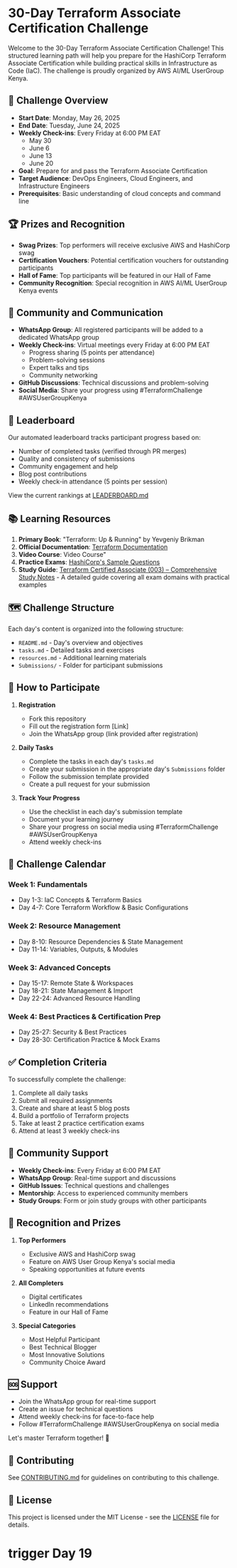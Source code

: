 # 30-Day Terraform Associate Certification Challenge

Welcome to the 30-Day Terraform Associate Certification Challenge! This structured learning path will help you prepare for the HashiCorp Terraform Associate Certification while building practical skills in Infrastructure as Code (IaC). The challenge is proudly organized by AWS AI/ML UserGroup Kenya.

## 🎯 Challenge Overview

- **Start Date**: Monday, May 26, 2025
- **End Date**: Tuesday, June 24, 2025
- **Weekly Check-ins**: Every Friday at 6:00 PM EAT
  - May 30
  - June 6
  - June 13
  - June 20
- **Goal**: Prepare for and pass the Terraform Associate Certification
- **Target Audience**: DevOps Engineers, Cloud Engineers, and Infrastructure Engineers
- **Prerequisites**: Basic understanding of cloud concepts and command line

## 🏆 Prizes and Recognition

- **Swag Prizes**: Top performers will receive exclusive AWS and HashiCorp swag
- **Certification Vouchers**: Potential certification vouchers for outstanding participants
- **Hall of Fame**: Top participants will be featured in our Hall of Fame
- **Community Recognition**: Special recognition in AWS AI/ML UserGroup Kenya events

## 📱 Community and Communication

- **WhatsApp Group**: All registered participants will be added to a dedicated WhatsApp group
- **Weekly Check-ins**: Virtual meetings every Friday at 6:00 PM EAT
  - Progress sharing (5 points per attendance)
  - Problem-solving sessions
  - Expert talks and tips
  - Community networking
- **GitHub Discussions**: Technical discussions and problem-solving
- **Social Media**: Share your progress using #TerraformChallenge #AWSUserGroupKenya

## 🏅 Leaderboard

Our automated leaderboard tracks participant progress based on:
- Number of completed tasks (verified through PR merges)
- Quality and consistency of submissions
- Community engagement and help
- Blog post contributions
- Weekly check-in attendance (5 points per session)

View the current rankings at [LEADERBOARD.md](LEADERBOARD.md)

## 📚 Learning Resources

1. **Primary Book**: "Terraform: Up & Running" by Yevgeniy Brikman
2. **Official Documentation**: [Terraform Documentation](https://www.terraform.io/docs)
3. **Video Course**: Video Course"
4. **Practice Exams**: [HashiCorp's Sample Questions](https://learn.hashicorp.com/tutorials/terraform/associate-questions)
5. **Study Guide**: [Terraform Certified Associate (003) – Comprehensive Study Notes](https://www.freecodecamp.org/news/terraform-certified-associate-003-study-notes/) - A detailed guide covering all exam domains with practical examples

## 🗺️ Challenge Structure

Each day's content is organized into the following structure:
- `README.md` - Day's overview and objectives
- `tasks.md` - Detailed tasks and exercises
- `resources.md` - Additional learning materials
- `Submissions/` - Folder for participant submissions

## 📝 How to Participate

1. **Registration**
   - Fork this repository
   - Fill out the registration form [Link]
   - Join the WhatsApp group (link provided after registration)

2. **Daily Tasks**
   - Complete the tasks in each day's `tasks.md`
   - Create your submission in the appropriate day's `Submissions` folder
   - Follow the submission template provided
   - Create a pull request for your submission

3. **Track Your Progress**
   - Use the checklist in each day's submission template
   - Document your learning journey
   - Share your progress on social media using #TerraformChallenge #AWSUserGroupKenya
   - Attend weekly check-ins

## 📅 Challenge Calendar

### Week 1: Fundamentals
- Day 1-3: IaC Concepts & Terraform Basics
- Day 4-7: Core Terraform Workflow & Basic Configurations

### Week 2: Resource Management
- Day 8-10: Resource Dependencies & State Management
- Day 11-14: Variables, Outputs, & Modules

### Week 3: Advanced Concepts
- Day 15-17: Remote State & Workspaces
- Day 18-21: State Management & Import
- Day 22-24: Advanced Resource Handling

### Week 4: Best Practices & Certification Prep
- Day 25-27: Security & Best Practices
- Day 28-30: Certification Practice & Mock Exams

## ✅ Completion Criteria

To successfully complete the challenge:
1. Complete all daily tasks
2. Submit all required assignments
3. Create and share at least 5 blog posts
4. Build a portfolio of Terraform projects
5. Take at least 2 practice certification exams
6. Attend at least 3 weekly check-ins

## 🤝 Community Support

- **Weekly Check-ins**: Every Friday at 6:00 PM EAT
- **WhatsApp Group**: Real-time support and discussions
- **GitHub Issues**: Technical questions and challenges
- **Mentorship**: Access to experienced community members
- **Study Groups**: Form or join study groups with other participants

## 🌟 Recognition and Prizes

1. **Top Performers**
   - Exclusive AWS and HashiCorp swag
   - Feature on AWS User Group Kenya's social media
   - Speaking opportunities at future events

2. **All Completers**
   - Digital certificates
   - LinkedIn recommendations
   - Feature in our Hall of Fame

3. **Special Categories**
   - Most Helpful Participant
   - Best Technical Blogger
   - Most Innovative Solutions
   - Community Choice Award

## 🆘 Support

- Join the WhatsApp group for real-time support
- Create an issue for technical questions
- Attend weekly check-ins for face-to-face help
- Follow #TerraformChallenge #AWSUserGroupKenya on social media

Let's master Terraform together! 💪

## 🤝 Contributing

See [CONTRIBUTING.md](CONTRIBUTING.md) for guidelines on contributing to this challenge.

## 📜 License

This project is licensed under the MIT License - see the [LICENSE](LICENSE) file for details.


# trigger Day 19
